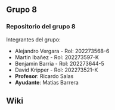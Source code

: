 ## Grupo 8
### Repositorio del grupo 8
Integrantes del grupo:
- Alejandro Vergara - Rol: 202273568-6
- Martin Ibañez - Rol: 202273597-K
- Benjamin Barria - Rol: 202273644-5 
- David Kripper - Rol: 202273521-K
- **Profesor**: Ricardo Salas
- **Ayudante**: Matias Barrera

## Wiki 

